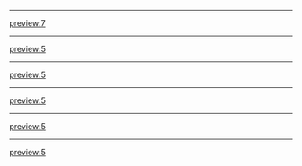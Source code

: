 - - - -
[preview:7](blog/20180104-squash-with-very-first-commit.md)
- - - -
[preview:5](blog/20171211-delete-docker-containers.md)
- - - -
[preview:5](blog/20171207-device-tree-hacking.md)
- - - -
[preview:5](blog/20171014-docker-internet-recovery.md)
- - - - 
[preview:5](blog/20171007-vim-plug-nerdtree.md)
- - - -
[preview:5](blog/20171003-bash-script-dir.md)
